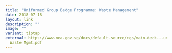 ```yaml
---
title: "Uniformed Group Badge Programme: Waste Management"
date: 2018-07-18
layout: link
description: ""
image: ""
variant: tiptap
external: https://www.nea.gov.sg/docs/default-source/cgs/main-deck---uniformed-group-badge-programme
  Waste Mgmt.pdf
---
```

